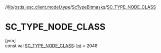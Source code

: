 //[lib](../../../index.md)/[ostis.jesc.client.model.type](../index.md)/[ScTypeBitmasks](index.md)/[SC_TYPE_NODE_CLASS](-s-c_-t-y-p-e_-n-o-d-e_-c-l-a-s-s.md)

# SC_TYPE_NODE_CLASS

[jvm]\
const val [SC_TYPE_NODE_CLASS](-s-c_-t-y-p-e_-n-o-d-e_-c-l-a-s-s.md): [Int](https://kotlinlang.org/api/latest/jvm/stdlib/kotlin/-int/index.html) = 2048
